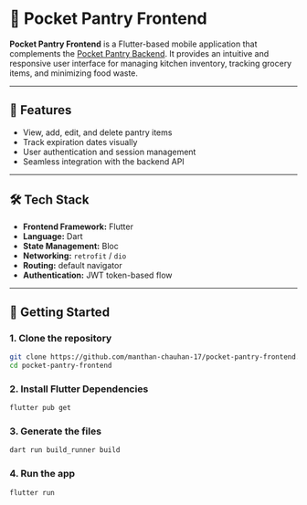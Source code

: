 # 🧁 Pocket Pantry Frontend

**Pocket Pantry Frontend** is a Flutter-based mobile application that complements the [Pocket Pantry Backend](https://github.com/manthan-chauhan-17/poacket-pantry-backend). It provides an intuitive and responsive user interface for managing kitchen inventory, tracking grocery items, and minimizing food waste.

---

## 📱 Features

- View, add, edit, and delete pantry items
- Track expiration dates visually
- User authentication and session management
- Seamless integration with the backend API

---

## 🛠 Tech Stack

- **Frontend Framework:** Flutter
- **Language:** Dart
- **State Management:** Bloc
- **Networking:** `retrofit` / `dio`
- **Routing:** default navigator
- **Authentication:** JWT token-based flow

---

## 🚀 Getting Started

### 1. Clone the repository

```bash
git clone https://github.com/manthan-chauhan-17/pocket-pantry-frontend.git
cd pocket-pantry-frontend
```

### 2. Install Flutter Dependencies

```bash
flutter pub get
```

### 3. Generate the files

```bash
dart run build_runner build
```

### 4. Run the app

```bash
flutter run
```
